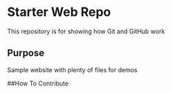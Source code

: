 # Starter Web Repo

This repository is for showing how Git and GitHub work

## Purpose

Sample website with plenty of files for demos

##How To Contribute 